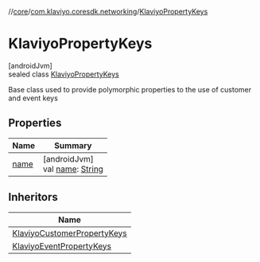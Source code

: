 //[core](../../../index.md)/[com.klaviyo.coresdk.networking](../index.md)/[KlaviyoPropertyKeys](index.md)

# KlaviyoPropertyKeys

[androidJvm]\
sealed class [KlaviyoPropertyKeys](index.md)

Base class used to provide polymorphic properties to the use of customer and event keys

## Properties

| Name | Summary |
|---|---|
| [name](name.md) | [androidJvm]<br>val [name](name.md): [String](https://kotlinlang.org/api/latest/jvm/stdlib/kotlin/-string/index.html) |

## Inheritors

| Name |
|---|
| [KlaviyoCustomerPropertyKeys](../-klaviyo-customer-property-keys/index.md) |
| [KlaviyoEventPropertyKeys](../-klaviyo-event-property-keys/index.md) |
